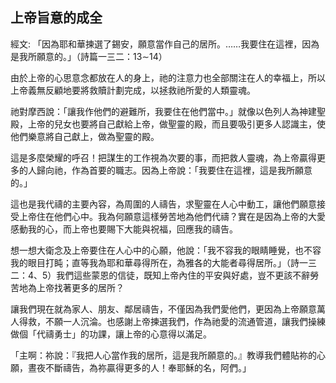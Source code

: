 ## 上帝旨意的成全 ##

經文: 「因為耶和華揀選了錫安，願意當作自己的居所。……我要住在這裡，因為是我所願意的。」（詩篇一三二：13∼14）



由於上帝的心思意念都放在人的身上，祂的注意力也全部關注在人的幸福上，所以上帝義無反顧地要將救贖計劃完成，以拯救祂所愛的人類靈魂。

祂對摩西說：「讓我作他們的避難所，我要住在他們當中。」就像以色列人為神建聖殿，上帝的兒女也要將自己獻給上帝，做聖靈的殿，而且要吸引更多人認識主，使他們樂意將自己獻上，做為聖靈的殿。

這是多麼榮耀的呼召！把謀生的工作視為次要的事，而把救人靈魂，為上帝贏得更多的人歸向祂，作為首要的職志。因為上帝說：「我要住在這裡，這是我所願意的。」

這也是我代禱的主要內容，為周圍的人禱告，求聖靈在人心中動工，讓他們願意接受上帝住在他們心中。我為何願意這樣勞苦地為他們代禱？實在是因為上帝的大愛感動我的心，而上帝也要賜下大能與祝福，回應我的禱告。

想一想大衛念及上帝要住在人心中的心願，他說：「我不容我的眼睛睡覺，也不容我的眼目打盹；直等我為耶和華尋得所在，為雅各的大能者尋得居所。」（詩一三二：4、5）我們這些蒙恩的信徒，既知上帝內住的平安與好處，豈不更該不辭勞苦地為上帝找著更多的居所？

讓我們現在就為家人、朋友、鄰居禱告，不僅因為我們愛他們，更因為上帝願意萬人得救，不願一人沉淪。也感謝上帝揀選我們，作為祂愛的流通管道，讓我們操練做個「代禱勇士」的功課，讓上帝的心意得以滿足。

「主啊：祢說：『我把人心當作我的居所，這是我所願意的。』教導我們體貼祢的心願，晝夜不斷禱告，為祢贏得更多的人！奉耶穌的名，阿們。」